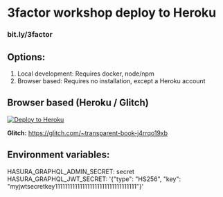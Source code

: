 # 3factor workshop deploy to Heroku

### bit.ly/3factor

## Options:

1. Local development: Requires docker, node/npm
2. Browser based: Requires no installation, except a Heroku account

## Browser based (Heroku / Glitch)
[![Deploy to
Heroku](https://www.herokucdn.com/deploy/button.svg)](https://heroku.com/deploy?template=https://github.com/coco98/3factor-workshop-heroku)

**Glitch:** https://glitch.com/~transparent-book-j4rrqo19xb

## Environment variables:

HASURA_GRAPHQL_ADMIN_SECRET: secret
HASURA_GRAPHQL_JWT_SECRET: '{"type": "HS256", "key": "myjwtsecretkey111111111111111111111111111111111"}'
